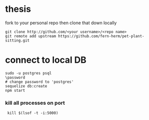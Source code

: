 # thesis
fork to your personal repo then clone that down locally
```
git clone http://github.com/<your username>/<repo name>
git remote add upstream https://github.com/fern-herm/pet-plant-sitting.git
```

# connect to local DB
```
sudo -u postgres psql
\password
# change password to 'postgres'
sequelize db:create
npm start
```

### kill all processes on port
```
 kill $(lsof -t -i:5000) 
 ```
